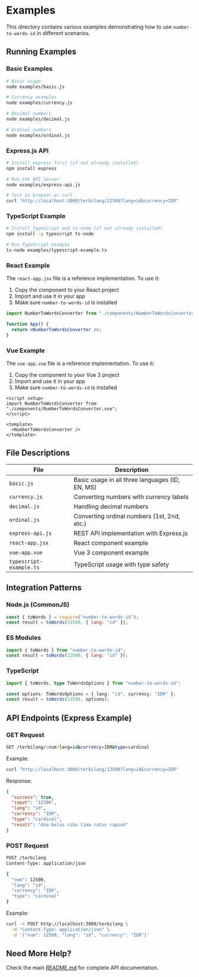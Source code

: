 # Examples

This directory contains various examples demonstrating how to use `number-to-words-id` in different scenarios.

## Running Examples

### Basic Examples

```bash
# Basic usage
node examples/basic.js

# Currency examples
node examples/currency.js

# Decimal numbers
node examples/decimal.js

# Ordinal numbers
node examples/ordinal.js
```

### Express.js API

```bash
# Install express first (if not already installed)
npm install express

# Run the API server
node examples/express-api.js

# Test in browser or curl
curl "http://localhost:3000/terbilang/12500?lang=id&currency=IDR"
```

### TypeScript Example

```bash
# Install TypeScript and ts-node (if not already installed)
npm install -g typescript ts-node

# Run TypeScript example
ts-node examples/typescript-example.ts
```

### React Example

The `react-app.jsx` file is a reference implementation. To use it:

1. Copy the component to your React project
2. Import and use it in your app
3. Make sure `number-to-words-id` is installed

```jsx
import NumberToWordsConverter from "./components/NumberToWordsConverter";

function App() {
  return <NumberToWordsConverter />;
}
```

### Vue Example

The `vue-app.vue` file is a reference implementation. To use it:

1. Copy the component to your Vue 3 project
2. Import and use it in your app
3. Make sure `number-to-words-id` is installed

```vue
<script setup>
import NumberToWordsConverter from "./components/NumberToWordsConverter.vue";
</script>

<template>
  <NumberToWordsConverter />
</template>
```

## File Descriptions

| File | Description |
|------|-------------|
| `basic.js` | Basic usage in all three languages (ID, EN, MS) |
| `currency.js` | Converting numbers with currency labels |
| `decimal.js` | Handling decimal numbers |
| `ordinal.js` | Converting ordinal numbers (1st, 2nd, etc.) |
| `express-api.js` | REST API implementation with Express.js |
| `react-app.jsx` | React component example |
| `vue-app.vue` | Vue 3 component example |
| `typescript-example.ts` | TypeScript usage with type safety |

## Integration Patterns

### Node.js (CommonJS)

```js
const { toWords } = require("number-to-words-id");
const result = toWords(12500, { lang: "id" });
```

### ES Modules

```js
import { toWords } from "number-to-words-id";
const result = toWords(12500, { lang: "id" });
```

### TypeScript

```ts
import { toWords, type ToWordsOptions } from "number-to-words-id";

const options: ToWordsOptions = { lang: "id", currency: "IDR" };
const result = toWords(12500, options);
```

## API Endpoints (Express Example)

### GET Request

```bash
GET /terbilang/:num?lang=id&currency=IDR&type=cardinal
```

Example:
```bash
curl "http://localhost:3000/terbilang/12500?lang=id&currency=IDR"
```

Response:
```json
{
  "success": true,
  "input": "12500",
  "lang": "id",
  "currency": "IDR",
  "type": "cardinal",
  "result": "dua belas ribu lima ratus rupiah"
}
```

### POST Request

```bash
POST /terbilang
Content-Type: application/json

{
  "num": 12500,
  "lang": "id",
  "currency": "IDR",
  "type": "cardinal"
}
```

Example:
```bash
curl -X POST http://localhost:3000/terbilang \
  -H "Content-Type: application/json" \
  -d '{"num": 12500, "lang": "id", "currency": "IDR"}'
```

## Need More Help?

Check the main [README.md](../README.md) for complete API documentation.
